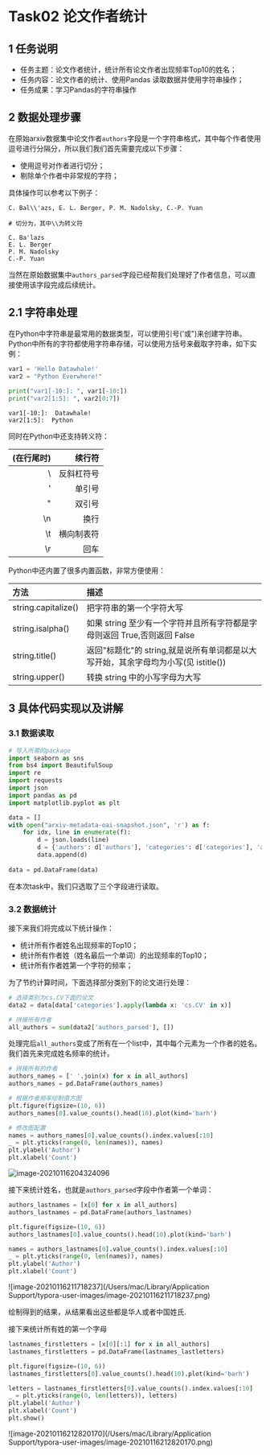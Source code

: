 

# Task02 论文作者统计

## 1 任务说明

+ 任务主题：论文作者统计，统计所有论文作者出现频率Top10的姓名；
+ 任务内容：论文作者的统计、使用Pandas 读取数据并使用字符串操作；
+ 任务成果：学习Pandas的字符串操作



## 2 数据处理步骤

在原始arxiv数据集中论文作者`authors`字段是一个字符串格式，其中每个作者使用逗号进行分隔分，所以我们我们首先需要完成以下步骤：

- 使用逗号对作者进行切分；
- 剔除单个作者中非常规的字符；

具体操作可以参考以下例子：

```
C. Bal\\'azs, E. L. Berger, P. M. Nadolsky, C.-P. Yuan

# 切分为，其中\\为转义符

C. Ba'lazs
E. L. Berger
P. M. Nadolsky
C.-P. Yuan
```

当然在原始数据集中`authors_parsed`字段已经帮我们处理好了作者信息，可以直接使用该字段完成后续统计。

## 2.1 字符串处理

在Python中字符串是最常用的数据类型，可以使用引号('或")来创建字符串。Python中所有的字符都使用字符串存储，可以使用方括号来截取字符串，如下实例：

``` python
var1 = 'Hello Datawhale!'
var2 = "Python Everwhere!"
 
print("var1[-10:]: ", var1[-10:])
print("var2[1:5]: ", var2[0:7])
```

```
var1[-10:]:  Datawhale!
var2[1:5]:  Python
```

同时在Python中还支持转义符：

| (在行尾时) |     续行符 |
| ---------: | ---------: |
|          \ | 反斜杠符号 |
|          ' |     单引号 |
|          " |     双引号 |
|         \n |       换行 |
|         \t | 横向制表符 |
|         \r |       回车 |

Python中还内置了很多内置函数，非常方便使用：

| **方法**            | **描述**                                                     |
| :------------------ | :----------------------------------------------------------- |
| string.capitalize() | 把字符串的第一个字符大写                                     |
| string.isalpha()    | 如果 string 至少有一个字符并且所有字符都是字母则返回 True,否则返回 False |
| string.title()      | 返回"标题化"的 string,就是说所有单词都是以大写开始，其余字母均为小写(见 istitle()) |
| string.upper()      | 转换 string 中的小写字母为大写                               |

## 3 具体代码实现以及讲解

### 3.1 数据读取

``` python
# 导入所需的package
import seaborn as sns 
from bs4 import BeautifulSoup 
import re 
import requests 
import json 
import pandas as pd 
import matplotlib.pyplot as plt 
```

``` python
data = []
with open("arxiv-metadata-oai-snapshot.json", 'r') as f: 
    for idx, line in enumerate(f): 
        d = json.loads(line)
        d = {'authors': d['authors'], 'categories': d['categories'], 'authors_parsed': d['authors_parsed']}
        data.append(d)
        
data = pd.DataFrame(data)
```

在本次task中，我们只选取了三个字段进行读取。

### 3.2 数据统计

接下来我们将完成以下统计操作：

- 统计所有作者姓名出现频率的Top10；
- 统计所有作者姓（姓名最后一个单词）的出现频率的Top10；
- 统计所有作者姓第一个字符的频率；

为了节约计算时间，下面选择部分类别下的论文进行处理：

``` python
# 选择类别为cs.CV下面的论文
data2 = data[data['categories'].apply(lambda x: 'cs.CV' in x)]

# 拼接所有作者
all_authors = sum(data2['authors_parsed'], [])
```

处理完后`all_authors`变成了所有在一个list中，其中每个元素为一个作者的姓名。我们首先来完成姓名频率的统计。

``` python
# 拼接所有的作者
authors_names = [' '.join(x) for x in all_authors]
authors_names = pd.DataFrame(authors_names)

# 根据作者频率绘制直方图
plt.figure(figsize=(10, 6))
authors_names[0].value_counts().head(10).plot(kind='barh')

# 修改图配置
names = authors_names[0].value_counts().index.values[:10]
_ = plt.yticks(range(0, len(names)), names)
plt.ylabel('Author')
plt.xlabel('Count')
```

<img src="/Users/mac/Library/Application Support/typora-user-images/image-20210116204324096.png" alt="image-20210116204324096" style="zoom:100%;" />

接下来统计姓名，也就是`authors_parsed`字段中作者第一个单词：

``` python
authors_lastnames = [x[0] for x in all_authors]
authors_lastnames = pd.DataFrame(authors_lastnames)

plt.figure(figsize=(10, 6))
authors_lastnames[0].value_counts().head(10).plot(kind='barh')

names = authors_lastnames[0].value_counts().index.values[:10]
_ = plt.yticks(range(0, len(names)), names)
plt.ylabel('Author')
plt.xlabel('Count')
```

![image-20210116211718237](/Users/mac/Library/Application Support/typora-user-images/image-20210116211718237.png)

绘制得到的结果，从结果看出这些都是华人或者中国姓氏.

接下来统计所有姓的第一个字母

``` python
lastnames_firstletters = [x[0][:1] for x in all_authors]
lastnames_firstletters = pd.DataFrame(lastnames_lastletters)

plt.figure(figsize=(10, 6))
lastnames_firstletters[0].value_counts().head(10).plot(kind='barh')

letters = lastnames_firstletters[0].value_counts().index.values[:10]
_ = plt.yticks(range(0, len(letters)), letters)
plt.ylabel('Author')
plt.xlabel('Count')
plt.show()
```

![image-20210116212820170](/Users/mac/Library/Application Support/typora-user-images/image-20210116212820170.png)